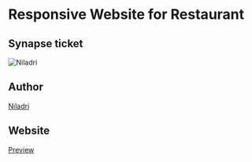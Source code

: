 # Responsive Website for Restaurant
## Synapse ticket
![Niladri](https://user-images.githubusercontent.com/93518661/215489297-51cfca8b-4cd2-4a03-8cbe-581db1e33fc9.png)
## Author
[Niladri](https://github.com/Niladri2003)
## Website
[Preview](https://resturant-af7o.vercel.app/)
